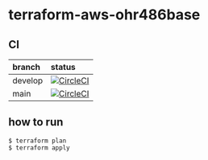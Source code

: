 # terraform-aws-ohr486base

## CI

| branch | status |
|:-------|:-------|
| develop | [![CircleCI](https://circleci.com/gh/ohr486/terraform-aws-ohr486base/tree/develop.svg?style=svg)](https://circleci.com/gh/ohr486/terraform-aws-ohr486base/tree/develop) |
| main | [![CircleCI](https://circleci.com/gh/ohr486/terraform-aws-ohr486base/tree/main.svg?style=svg)](https://circleci.com/gh/ohr486/terraform-aws-ohr486base/tree/main) |

## how to run

```
$ terraform plan
$ terraform apply
```
